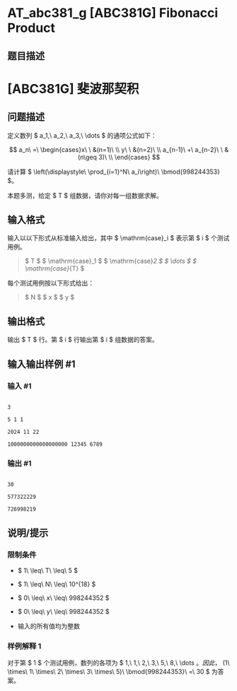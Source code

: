 # AT_abc381_g [ABC381G] Fibonacci Product

## 题目描述

# [ABC381G] 斐波那契积

## 问题描述

[problemUrl]: https://atcoder.jp/contests/abc381/tasks/abc381_g

定义数列 $ a_1,\ a_2,\ a_3,\ \dots $ 的通项公式如下：

$$ a_n\ =\ \begin{cases}x\ \ &(n=1)\ \\ y\ \ &(n=2)\ \\ a_{n-1}\ +\ a_{n-2}\ \ &(n\geq 3)\ \\ \end{cases} $$ 

请计算 $ \left(\displaystyle\ \prod_{i=1}^N\ a_i\right)\ \bmod{998244353} $。

本题多测，给定 $ T $ 组数据，请你对每一组数据求解。

## 输入格式

输入以以下形式从标准输入给出，其中 $ \mathrm{case}_i $ 表示第 $ i $ 个测试用例。

> $ T $ $ \mathrm{case}_1 $ $ \mathrm{case}_2 $ $ \dots $ $ \mathrm{case}_{T} $

每个测试用例按以下形式给出：

> $ N $ $ x $ $ y $

## 输出格式

输出 $ T $ 行。第 $ i $ 行输出第 $ i $ 组数据的答案。

## 输入输出样例 #1

### 输入 #1

```
3
5 1 1
2024 11 22
1000000000000000000 12345 6789
```

### 输出 #1

```
30
577322229
726998219
```

## 说明/提示

### 限制条件

- $ 1\ \leq\ T\ \leq\ 5 $
- $ 1\ \leq\ N\ \leq\ 10^{18} $
- $ 0\ \leq\ x\ \leq\ 998244352 $
- $ 0\ \leq\ y\ \leq\ 998244352 $
- 输入的所有值均为整数

### 样例解释 1

对于第 $ 1 $ 个测试用例，数列的各项为 $ 1,\ 1,\ 2,\ 3,\ 5,\ 8,\ \dots $。因此，$ (1\ \times\ 1\ \times\ 2\ \times\ 3\ \times\ 5)\ \bmod{998244353}\ =\ 30 $ 为答案。